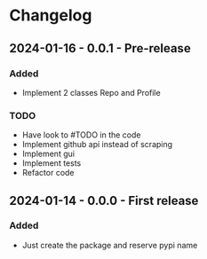 # Changelog


## 2024-01-16 - 0.0.1 - Pre-release

### Added
- Implement 2 classes Repo and Profile

### TODO
- Have look to #TODO in the code
- Implement github api instead of scraping
- Implement gui
- Implement tests
- Refactor code

## 2024-01-14 - 0.0.0 - First release

### Added
- Just create the package and reserve pypi name

